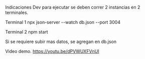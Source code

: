 Indicaciones Dev
para ejecutar se deben correr 2 instancias en 2 terminales.

Terminal 1
npx json-server --watch db.json --port 3004

Terminal 2
npm start

Si se requiere subir mas datos, se agregan en db.json


Video demo.
https://youtu.be/dPVWUXFVnUI
